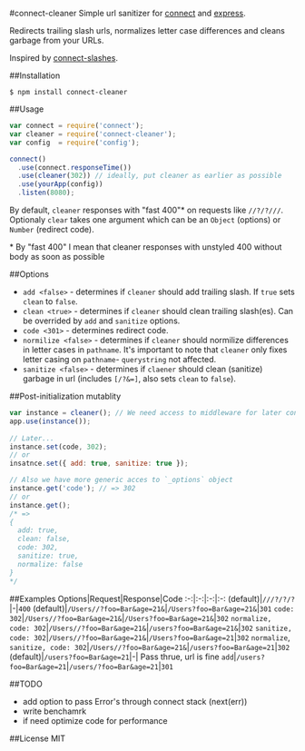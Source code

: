 #connect-cleaner
Simple url sanitizer for [connect](https://github.com/senchalabs/connect) and [express](https://github.com/visionmedia/express).

Redirects trailing slash urls, normalizes letter case differences and cleans garbage from your URLs.

Inspired by [connect-slashes](https://github.com/avinoamr/connect-slashes).

##Installation

```
$ npm install connect-cleaner
```

##Usage
```javascript
var connect = require('connect');
var cleaner = require('connect-cleaner');
var config  = require('config');

connect()
  .use(connect.responseTime())
  .use(cleaner(302)) // ideally, put cleaner as earlier as possible
  .use(yourApp(config))
  .listen(8080);
```
By default, `cleaner` responses with "fast 400"* on requests like `//?/?///`. Optionaly `clear` takes one argument which can be an `Object` (options) or `Number` (redirect code).

\* By "fast 400" I mean that cleaner responses with unstyled 400 without body as soon as possible

##Options
- `add <false>` - determines if `cleaner` should add trailing slash. If `true` sets `clean` to `false`.
- `clean <true>` - determines if `cleaner` should clean trailing slash(es). Can be overrided by `add` and `sanitize` options.
- `code <301>` - determines redirect code.
- `normilize <false>` - determines if `cleaner` should normilize differences in letter cases in `pathname`. It's important to note that `cleaner` only fixes letter casing on `pathname`- `querystring` not affected.
- `sanitize <false>` - determines if `claener` should clean (sanitize) garbage in url (includes `[/?&=]`, also sets `clean` to `false`).

##Post-initialization mutablity
```javascript
var instance = cleaner(); // We need access to middleware for later configuring
app.use(instance());
  
// Later...
instance.set(code, 302);
// or
insatnce.set({ add: true, sanitize: true });

// Also we have more generic acces to `_options` object
instance.get('code'); // => 302
// or
instance.get();
/* =>
{
  add: true,
  clean: false,
  code: 302,
  sanitize: true,
  normalize: false
}
*/
```

##Examples
Options|Request|Response|Code
:-:|:-:|:-:|:-:
(default)|`///?/?/?`|-|`400`
(default)|`/Users//?foo=Bar&age=21&`|`/Users?foo=Bar&age=21&`|`301`
`code: 302`|`/Users//?foo=Bar&age=21&`|`/Users?foo=Bar&age=21&`|`302`
`normalize, code: 302`|`/Users//?foo=Bar&age=21&`|`/users?foo=Bar&age=21&`|`302`
`sanitize, code: 302`|`/Users//?foo=Bar&age=21&`|`/Users?foo=Bar&age=21`|`302`
`normalize`, `sanitize, code: 302`|`/Users//?foo=Bar&age=21&`|`/users?foo=Bar&age=21`|`302`
(default)|`/users?foo=Bar&age=21`|-| Pass thrue, url is fine
`add`|`/users?foo=Bar&age=21`|`/users/?foo=Bar&age=21`|`301`

##TODO
- add option to pass Error's through connect stack (next(err))
- write benchamrk
- if need optimize code for performance

##License
MIT
